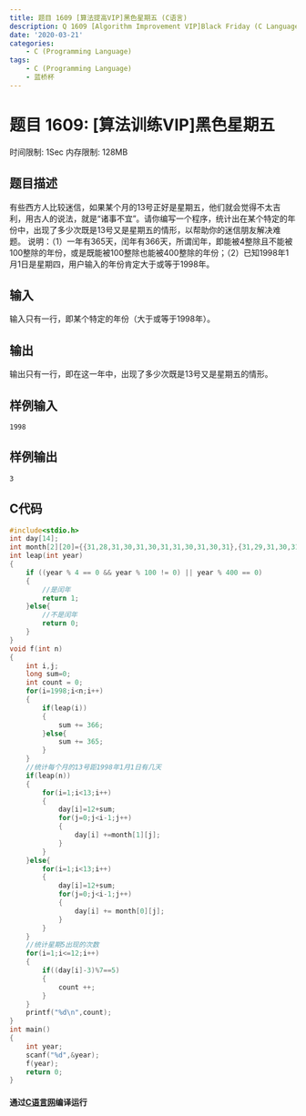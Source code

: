 ```yaml
---
title: 题目 1609 [算法提高VIP]黑色星期五 (C语言)
description: Q 1609 [Algorithm Improvement VIP]Black Friday (C Language)
date: '2020-03-21'
categories:
    - C (Programming Language)
tags:
    - C (Programming Language)
    - 蓝桥杯
---
```


# 题目 1609: \[算法训练VIP\]黑色星期五
时间限制: 1Sec 内存限制: 128MB
## 题目描述
有些西方人比较迷信，如果某个月的13号正好是星期五，他们就会觉得不太吉利，用古人的说法，就是“诸事不宜”。请你编写一个程序，统计出在某个特定的年份中，出现了多少次既是13号又是星期五的情形，以帮助你的迷信朋友解决难题。
说明：（1）一年有365天，闰年有366天，所谓闰年，即能被4整除且不能被100整除的年份，或是既能被100整除也能被400整除的年份；（2）已知1998年1月1日是星期四，用户输入的年份肯定大于或等于1998年。
## 输入
输入只有一行，即某个特定的年份（大于或等于1998年）。 
## 输出
输出只有一行，即在这一年中，出现了多少次既是13号又是星期五的情形。 
## 样例输入
```
1998
```
## 样例输出
```
3
```
## C代码
```c
#include<stdio.h>
int day[14];
int month[2][20]={{31,28,31,30,31,30,31,31,30,31,30,31},{31,29,31,30,31,30,31,31,30,31,30,31}};
int leap(int year)
{
    if ((year % 4 == 0 && year % 100 != 0) || year % 400 == 0)
    {
        //是闰年
        return 1;
    }else{
        //不是闰年
        return 0;
    }
}
void f(int n)
{
    int i,j;
    long sum=0;
    int count = 0;
    for(i=1998;i<n;i++)
    {
        if(leap(i))
        {
            sum += 366;
        }else{
            sum += 365;
        }
    }
    //统计每个月的13号距1998年1月1日有几天
    if(leap(n))
    {
        for(i=1;i<13;i++)
        {
            day[i]=12+sum;
            for(j=0;j<i-1;j++)
            {
                day[i] +=month[1][j];
            }
        }
    }else{
        for(i=1;i<13;i++)
        {
            day[i]=12+sum;
            for(j=0;j<i-1;j++)
            {
                day[i] += month[0][j];
            }
        }
    }
    //统计星期5出现的次数
    for(i=1;i<=12;i++)
    {
        if((day[i]-3)%7==5)
        {
            count ++;
        }  
    }
    printf("%d\n",count);
}
int main()
{
    int year;
    scanf("%d",&year);
    f(year);
    return 0;
}
```
#### 通过[C语言网](https://www.dotcpp.com/)编译运行